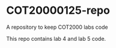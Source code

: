 # COT20000125-repo

A repository to keep COT2000 labs code

This repo contains lab 4 and lab 5 code.

